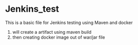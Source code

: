 # Jenkins_test
This is a basic file for Jenkins testing using Maven and docker
1. will create a artifact using maven build
2. then creating docker image out of war/jar file

